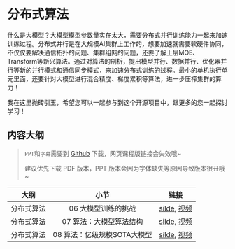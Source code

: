 # 分布式算法

什么是大模型？大模型模型参数量实在太大，需要分布式并行训练能力一起来加速训练过程。分布式并行是在大规模AI集群上工作的，想要加速就需要软硬件协同，不仅仅要解决通信拓扑的问题、集群组网的问题，还要了解上层MOE、Transform等新兴算法。通过对算法的剖析，提出模型并行、数据并行、优化器并行等新的并行模式和通信同步模式，来加速分布式训练的过程。最小的单机执行单元里面，还要针对大模型进行混合精度、梯度累积等算法，进一步压榨集群的算力！

我在这里抛砖引玉，希望您可以一起参与到这个开源项目中，跟更多的您一起探讨学习！

## 内容大纲

> `PPT`和`字幕`需要到 [Github](https://github.com/chenzomi12/DeepLearningSystem) 下载，网页课程版链接会失效哦~
>
> 建议优先下载 PDF 版本，PPT 版本会因为字体缺失等原因导致版本很丑哦~

| 大纲 | 小节 | 链接|
|:--:|:--:|:--:|
| 分布式算法 | 06 大模型训练的挑战 | [silde](./06.challenge.pdf), [视频](https://www.bilibili.com/video/BV1Y14y1576A/)|
| 分布式算法 | 07 算法：大模型算法结构 | [silde](./07.algorithm_arch.pdf), [视频](https://www.bilibili.com/video/BV1Mt4y1M7SE/) |
| 分布式算法 | 08 算法：亿级规模SOTA大模型 | [silde](./08.algorithm_sota.pdf), [视频](https://www.bilibili.com/video/BV1em4y1F7ay/) |
